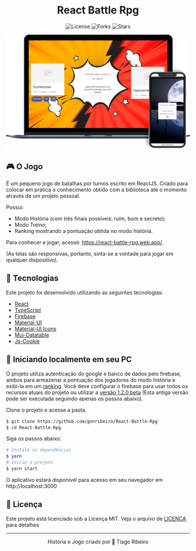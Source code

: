 <h1 align="center">
    React Battle Rpg
</h1>

<p align="center">
  <img  src="https://img.shields.io/static/v1?label=license&message=MIT&color=orange&labelColor=121214" alt="License">

  <img src="https://img.shields.io/github/forks/gonribeiro/React-Battle-Rpg?label=forks&message=MIT&color=orange&labelColor=121214" alt="Forks">

  <img src="https://img.shields.io/github/stars/gonribeiro/React-Battle-Rpg?label=stars&message=MIT&color=orange&labelColor=121214" alt="Stars">
</p>

![Game](.github/game.png)

## 🎮 O Jogo

É um pequeno jogo de batalhas por turnos escrito em ReactJS. Criado para colocar em prática o conhecimento obtido com a biblioteca até o momento através de um projeto pessoal.

Possui:

- Modo História (com três finais possíveis: ruim, bom e secreto);
- Modo Treino;
- Ranking mostrando a pontuação obtida no modo história.

Para conhecer e jogar, acesse: https://react-battle-rpg.web.app/.

(As telas são responsivas, portanto, sinta-se a vontade para jogar em qualquer dispositivo).

## 🧪 Tecnologias

Este projeto foi desenvolvido utilizando as seguintes tecnologias:

- [React](https://reactjs.org)
- [TypeScript](https://www.typescriptlang.org/)
- [Firebase](https://firebase.google.com/)
- [Material-UI](https://material-ui.com/)
- [Material-UI Icons](https://material-ui.com/pt/components/icons/)
- [Mui-Datatable](https://github.com/gregnb/mui-datatables)
- [Js-Cookie](https://github.com/js-cookie/js-cookie)

## 🚀 Iniciando localmente em seu PC

O projeto utiliza autenticação do google e banco de dados pelo firebase, ambos para armazenar a pontuação dos jogadores do modo história e exibi-la em um [ranking](https://react-battle-rpg.web.app/ranking). Você deve configurar o firebase para usar todos os recursos atuais do projeto ou utilizar a [versão 1.2.0 beta](https://github.com/gonribeiro/React-Battle-Rpg/releases/tag/v1.2.0-beta) (Esta antiga versão pode ser executada seguindo apenas os passos abaixo).

Clone o projeto e acesse a pasta.

```bash
$ git clone https://github.com/gonribeiro/React-Battle-Rpg
$ cd React-Battle-Rpg
```

Siga os passos abaixo:
```bash
# Instale as dependências
$ yarn
# Inicie o projeto
$ yarn start
```
O aplicativo estará disponível para acesso em seu navegador em http://localhost:3000

## 📝 Licença

Este projeto está licenciado sob a Licença MIT. Veja o arquivo de [LICENÇA](LICENSE.md) para detalhes

---
<p align="center">História e Jogo criado por 💜 Tiago Ribeiro</p>